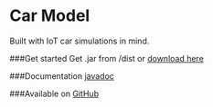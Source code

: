 # Car Model

Built with IoT car simulations in mind.

###Get started
Get .jar from /dist or
<a href="https://github.com/lorentzlasson/CarModel/blob/master/dist/CarModel.jar?raw=true">download here</a>

###Documentation
<a href="https://lorentzlasson.github.io/car-model/doc/" target="_blank">javadoc</a>

###Available on
<a href="https://github.com/lorentzlasson/car-model" target="_blank">GitHub</a>

